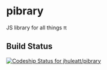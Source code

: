 # pibrary
JS library for all things π

## Build Status

[ ![Codeship Status for jhuleatt/pibrary](https://codeship.com/projects/9b250800-ba37-0133-31da-665d9895e075/status?branch=master)](https://codeship.com/projects/135641)
